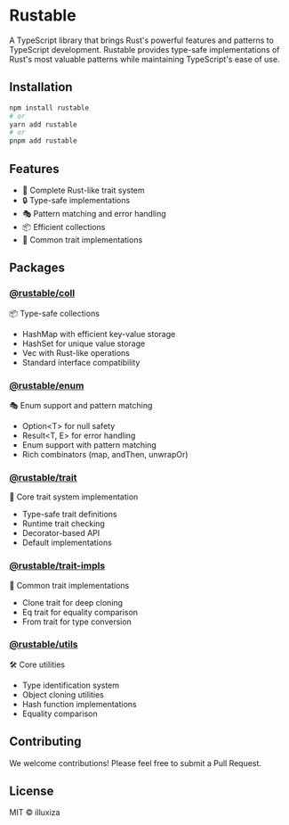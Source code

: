 # Rustable

A TypeScript library that brings Rust's powerful features and patterns to TypeScript development. Rustable provides type-safe implementations of Rust's most valuable patterns while maintaining TypeScript's ease of use.

## Installation

```bash
npm install rustable
# or
yarn add rustable
# or
pnpm add rustable
```

## Features

- 🎯 Complete Rust-like trait system
- 🔒 Type-safe implementations
- 🎭 Pattern matching and error handling
- 📦 Efficient collections
- 🧩 Common trait implementations

## Packages

### [@rustable/coll](https://github.com/illuxiza/ts-rustable/tree/main/packages/coll#readme)

📦 Type-safe collections

- HashMap with efficient key-value storage
- HashSet for unique value storage
- Vec with Rust-like operations
- Standard interface compatibility

### [@rustable/enum](https://github.com/illuxiza/ts-rustable/tree/main/packages/enum#readme)

🎭 Enum support and pattern matching

- Option\<T> for null safety
- Result\<T, E> for error handling
- Enum support with pattern matching
- Rich combinators (map, andThen, unwrapOr)

### [@rustable/trait](https://github.com/illuxiza/ts-rustable/tree/main/packages/trait#readme)

🎯 Core trait system implementation

- Type-safe trait definitions
- Runtime trait checking
- Decorator-based API
- Default implementations

### [@rustable/trait-impls](https://github.com/illuxiza/ts-rustable/tree/main/packages/trait-impls#readme)

🧩 Common trait implementations

- Clone trait for deep cloning
- Eq trait for equality comparison
- From trait for type conversion

### [@rustable/utils](https://github.com/illuxiza/ts-rustable/tree/main/packages/utils#readme)

🛠️ Core utilities

- Type identification system
- Object cloning utilities
- Hash function implementations
- Equality comparison

## Contributing

We welcome contributions! Please feel free to submit a Pull Request.

## License

MIT © illuxiza
